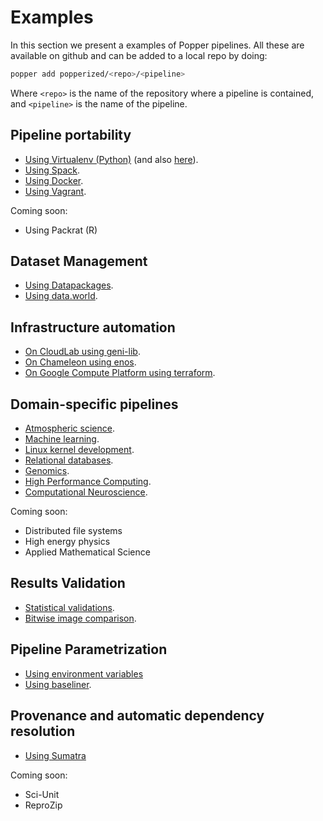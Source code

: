 # Examples

In this section we present a examples of Popper pipelines. All these 
are available on github and can be added to a local repo by doing:

```bash
popper add popperized/<repo>/<pipeline>
```

Where `<repo>` is the name of the repository where a pipeline is 
contained, and `<pipeline>` is the name of the pipeline.

## Pipeline portability

  * [Using Virtualenv (Python)][pyv1] (and also [here][pyv2]).
  * [Using Spack][spack].
  * [Using Docker][docker].
  * [Using Vagrant][vagrant].

Coming soon:

  * Using Packrat (R)

## Dataset Management

  * [Using Datapackages][datapackages].
  * [Using data.world][data-world].

## Infrastructure automation

  * [On CloudLab using geni-lib][cloudlab].
  * [On Chameleon using enos](chameleoncloud).
  * [On Google Compute Platform using terraform](gcp).

## Domain-specific pipelines

  * [Atmospheric science][nwp-wrf].
  * [Machine learning][docker].
  * [Linux kernel development][vagrant].
  * [Relational databases][postgres].
  * [Genomics][genomics].
  * [High Performance Computing][spack].
  * [Computational Neuroscience][sumatra].

Coming soon:

  * Distributed file systems
  * High energy physics
  * Applied Mathematical Science

## Results Validation

  * [Statistical validations][pyv2].
  * [Bitwise image comparison][docker].

## Pipeline Parametrization

  * [Using environment variables][envvar-parameters]
  * [Using baseliner][cloudlab].

## Provenance and automatic dependency resolution

  * [Using Sumatra][sumatra]

Coming soon:

  * Sci-Unit
  * ReproZip

[pyv1]: https://github.com/popperized/swc-lesson-pipelines/tree/master/pipelines/sea-surface-mapping
[pyv2]: https://github.com/popperized/popper-readthedocs-examples/tree/master/pipelines/validator
[spack]: https://github.com/popperized/popper-readthedocs-examples/tree/master/pipelines/mpip
[docker]: https://github.com/popperized/swc-lesson-pipelines/tree/master/pipelines/docker-data-science
[vagrant]: https://github.com/popperized/popper-readthedocs-examples/tree/master/pipelines/vagrant-linux
[sumatra]: https://github.com/popperized/open-comp-rsc-popper
[nwp-wrf]: https://github.com/popperized/nwp-popper
[genomics]: https://github.com/popperized/popper-readthedocs-examples/tree/master/pipelines/genomics
[datapackages]: https://github.com/popperized/popper-readthedocs-examples/tree/master/pipelines/datapackage
[postgres]: https://github.com/popperized/popper-readthedocs-examples/tree/master/pipelines/pgbench
[data-world]: https://github.com/popperized/popper-readthedocs-examples/tree/master/pipelines/data-world
[envvar-parameters]: https://github.com/popperized/popper-readthedocs-examples/tree/master/pipelines/envvar-param
[cloudlab]: https://github.com/popperized/popper-readthedocs-examples/tree/master/pipelines/cloudlab-benchmarking
[chameleoncloud]: https://github.com/popperized/popper-readthedocs-examples/tree/master/pipelines/chameleon-benchmarking
[gcp]: https://github.com/popperized/popper-readthedocs-examples/tree/master/pipelines/gce-benchmarking

